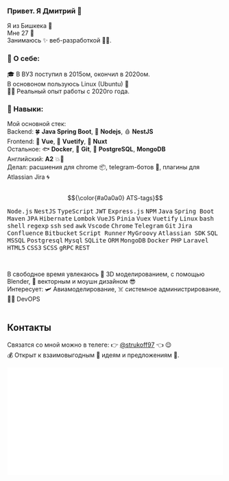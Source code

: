 ### Привет. Я Дмитрий 👋
Я из Бишкека 🌆<br/>
Мне 27 🗿<br/>
Занимаюсь ✨ веб-разработкой 🚣🏻.<br/>

### 👤 О себе:
🎓 В ВУЗ поступил в 2015ом, окончил в 2020ом.<br/>
В основоном пользуюсь Linux (Ubuntu) 🐧<br/>
👷🏼 Реальный опыт работы с 2020го года.<br/>

### 🧠 Навыки:
Мой основной стек:<br/>
Backend: 🍀 **Java Spring Boot**, 📗 **Nodejs**, 🩸 **NestJS**<br/>
Frontend:  🥝 **Vue**, 💠 **Vuetify**, 🐉 **Nuxt**<br/>
Остальное: 🐟 **Docker**, 🔶 **Git**, 🦫 **PostgreSQL**, **MongoDB**<br/>
Английский: **A2** 💥💪<br/>
Делал: расшиения для chrome 📦, telegram-ботов 🤖, плагины для Atlassian Jira 🌀<br/>
<br/>

$${\color{#a0a0a0} ATS-tags}$$
<p>
  <kbd>Node.js</kbd> <kbd>NestJS</kbd> <kbd>TypeScript</kbd> <kbd>JWT</kbd> <kbd>Express.js</kbd> <kbd>NPM</kbd> 
  <kbd>Java</kbd> <kbd>Spring Boot</kbd> <kbd>Maven</kbd> <kbd>JPA</kbd> <kbd>Hibernate</kbd> <kbd>Lombok</kbd>
  <kbd>VueJS</kbd> <kbd>Pinia</kbd> <kbd>Vuex</kbd> <kbd>Vuetify</kbd>
  <kbd>Linux</kbd> <kbd>bash</kbd> <kbd>shell</kbd> <kbd>regexp</kbd> <kbd>ssh</kbd> <kbd>sed</kbd> <kbd>awk</kbd>
  <kbd>Vscode</kbd> <kbd>Chrome</kbd> <kbd>Telegram</kbd> <kbd>Git</kbd>
  <kbd>Jira</kbd> <kbd>Confluence</kbd> <kbd>Bitbucket</kbd>
  <kbd>Script Runner</kbd> <kbd>MyGroovy</kbd> <kbd>Atlassian SDK</kbd>
  <kbd>SQL</kbd> <kbd>MSSQL</kbd> <kbd>Postgresql</kbd> <kbd>Mysql</kbd> <kbd>SQLite</kbd>
  <kbd>ORM</kbd> <kbd>MongoDB</kbd>
  <kbd>Docker</kbd>
  <kbd>PHP</kbd> <kbd>Laravel</kbd>
  <kbd>HTML5</kbd> <kbd>CSS3</kbd> <kbd>SCSS</kbd>
  <kbd>gRPC</kbd> <kbd>REST</kbd>
</p>
<br/>

В свободное время увлекаюсь 🧊 3D моделированием, с помощью Blender, 🔮 векторным и моушн дизайном 😎<br/>
Интересует: 🛩 Авиамоделирование, ☠️ системное администрирование, 🐕‍🦺 DevOPS <br/>
<br/>

## Контакты
Связатся со мной можно в телеге: 👉 [@strukoff97](https://t.me/strukoff97) 👈 😌<br/>
💰 Открыт к взаимовыгодным 💸 идеям и предложениям 🤝.<br/>


 
![](./assets/skills.svg)
<!--
## То, что мне знакомо
image:
![](./assets/skills.svg)

## Интересные проекты

💊 🚬 ☝ 😵‍💫 


## ![Linux](https://img.shields.io/badge/-Linux-gray?style=for-the-badge)
-->
